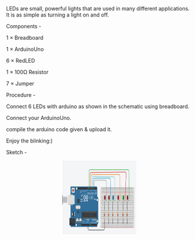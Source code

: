 LEDs are small, powerful lights that are used in many different applications. It is as simple as turning a light on and off.

Components -


1 × Breadboard

1 × ArduinoUno

6 × RedLED

1 × 100Ω Resistor

7 × Jumper

Procedure -

Connect 6 LEDs with arduino as shown in the schematic using breadboard. 

Connect your ArduinoUno.

compile the arduino code given & upload it.

Enjoy the blinking:)

Sketch -
<p >
  <div align="center" >
 <img width="200" height="200" src="https://github.com/Kanishk-K-U/Sequential-Blinking/blob/main/sqblinking.jpeg">
    </div>
</p>
